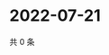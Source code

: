 # 2022-07-21

共 0 条

<!-- BEGIN WEIBO -->
<!-- 最后更新时间 Thu Jul 21 2022 11:44:33 GMT+0800 (China Standard Time) -->

<!-- END WEIBO -->
